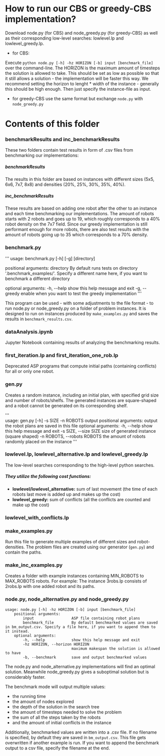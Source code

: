 # How to run our CBS or greedy-CBS implementation? 
Download node.py (for CBS) and node_greedy.py (for greedy-CBS) as well as their corresponding low-level searches: lowlevel.lp and lowlevel_greedy.lp.

* for CBS:

Execute `python node.py [-h] -hz HORIZON [-b] input [benchmark_file]` over the command-line. The HORIZON is the maximum amount of timesteps the solution is allowed to take. This should be set as low as possible so that it still allows a solution - the implementation will be faster this way. We recommend setting the horizon to lenght * width of the instance - generally this should be high enough. Then just specify the instance-file as input.

* for greedy-CBS use the same format but exchange `node.py` with `node_greedy.py`


# Contents of this folder

### benchmarkResults and inc_benchmarkResults

These two folders contain test results in form of .csv files from benchmarking our implementations:

##### benchmarkResults
The results in this folder are based on instances with different sizes (5x5, 6x6, 7x7, 8x8) and densities (20%, 25%, 30%, 35%, 40%).
##### inc_benchmarkResults
These results are based on adding one robot after the other to an instance and each time benchmarking our implementations. The amount of robots starts with 2 robots and goes up to 19, which roughly corresponds to a 40% robot density on the 7x7 field. Since our greedy implementation is still performant enough for more robots, there are also test results with the amount of robots going up to 35 which corresponds to a 70% density.

### benchmark.py

'''
usage: benchmark.py [-h] [-g] [directory]

positional arguments:
  directory     By default runs tests on directory '.benchmark_examples/'. Specify a different name here, if you want
                to benchmark a different directory

optional arguments:
  -h, --help    show this help message and exit
  -g, --greedy  enable when you want to test the greedy implementation
'''

This program can be used - with some adjustments to the file format - to run node.py or node_greedy.py on a folder of problem instances. It is designed to run on instances produced by `make_examples.py` and saves the results in `benchmark_results.csv`.

### dataAnalysis.ipynb
Jupyter Notebook containing results of analyzing the benchmarking results.

### first_iteration.lp and first_iteration_one_rob.lp
Deprecated ASP programs that compute initial paths (containing conflicts) for all or only one robot.

### gen.py
Creates a random instance, including an initial plan, with specified grid size and number of robots/shelfs. The generated instances are square-shaped and a robot cannot be generated on its corresponding shelf.

'''  
usage: gen.py [-h] -s SIZE -n ROBOTS output
positional arguments:
    output                  the robot plans are saved in this file
optional arguments:
    -h, --help              show this help message and exit
    -s SIZE, --size SIZE    size of generated instance (square shaped)
    -n ROBOTS, --robots ROBOTS
                            the amount of robots randomly placed on the instance
'''

### lowlevel.lp, lowlevel_alternative.lp and lowlevel_greedy.lp
The low-level searches corresponding to the high-level python searches.

##### They utilize the following cost functions:

* **lowlevel/lowlevel_alternative:** sum of last movement (the time of each robots last move is added up and makes up the cost)
* **lowlevel_greedy:** sum of conflicts (all the conflicts are counted  and make up the cost)

### lowlevel_with_conflicts.lp

### make_examples.py 
Run this file to generate multiple examples of different sizes and robot-densities. The problem files are created using our generator (`gen.py`) and contain the paths. 

### make_inc_examples.py
Creates a folder with example instances containing MIN_ROBOTS to MAX_ROBOTS robots. For example: The instance 3robs.lp consists of
2robs.lp with one added robot and its paths.

### node.py, node_alternative.py and node_greedy.py

```
usage: node.py [-h] -hz HORIZON [-b] input [benchmark_file]
    positional arguments:
        input                 ASP file containing robot plans
        benchmark_file        By default benchmarked values are saved in bm_output.csv. Specify a file here, if you want to append them to it instead.
    optional arguments:
        -h, --help            show this help message and exit
        -hz HORIZON, --horizon HORIZON
                              maximum makespan the solution is allowed to have
        -b, --benchmark       save and output benchmarked values
```  

The node.py and node_alternative.py implementations will find an optimal solution. Meanwhile node_greedy.py gives a suboptimal solution but is considerably faster.

The benchmark mode will output multiple values:
* the running time
* the amount of nodes explored 
* the depth of the solution in the search tree
* the amount of timesteps needed to solve the problem
* the sum of all the steps taken by the robots
* and the amount of initial conflicts in the instance

Additionally, benchmarked values are written into a .csv file. If no filename is specified, by default they are saved in `bm_output.csv`. This file gets overwritten if another example is run. If you want to append the benchmark output to a csv file, specify the filename at the end.  
